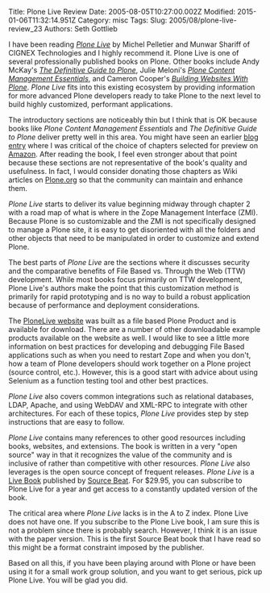 Title: Plone Live Review
Date: 2005-08-05T10:27:00.002Z
Modified: 2015-01-06T11:32:14.951Z
Category: misc
Tags: 
Slug: 2005/08/plone-live-review_23
Authors: Seth Gottlieb

I have been reading _[Plone Live](http://www.plonelive.com/)_ by Michel Pelletier and Munwar Shariff of CIGNEX Technologies and I highly recommend it. Plone Live is one of several professionally published books on Plone. Other books include Andy McKay's _[The Definitive Guide to Plone](http://plone.org/documentation/books/definitive-guide)_, Julie Meloni's _[Plone Content Management Essentials](http://plone.org/documentation/books/cm-essentials)_, and Cameron Cooper's _[Building Websites With Plone](http://plone.org/documentation/books/building-websites)_. _Plone Live_ fits into this existing ecosystem by providing information for more advanced Plone developers ready to take Plone to the next level to build highly customized, performant applications.   

The introductory sections are noticeably thin but I think that is OK because books like _Plone Content Management Essentials_ and _The Definitive Guide to Plone_ deliver pretty well in this area. You might have seen an earlier [blog entry](http://contenthere.blogspot.com/2005/06/new-plone-book-plonelive.html) where I was critical of the choice of chapters selected for preview on [Amazon](http://www.amazon.com/exec/obidos/tg/detail/-/0976553406/qid=1123257627/sr=8-1/ref=pd_bbs_1/103-0659088-4508647?v=glance&amp;s=books&amp;n=507846). After reading the book, I feel even stronger about that point because these sections are not representative of the book's quality and usefulness. In fact, I would consider donating those chapters as Wiki articles on [Plone.org](http://www.plone.org) so that the community can maintain and enhance them.  

_Plone Live_ starts to deliver its value beginning midway through chapter 2 with a road map of what is where in the Zope Management Interface (ZMI). Because Plone is so customizable and the ZMI is not specifically designed to manage a Plone site, it is easy to get disoriented with all the folders and other objects that need to be manipulated in order to customize and extend Plone.  

The best parts of _Plone Live_ are the sections where it discusses security and the comparative benefits of File Based vs. Through the Web (TTW) development. While most books focus primarily on TTW development, Plone Live's authors make the point that this customization method is primarily for rapid prototyping and is no way to build a robust application because of performance and deployment considerations.   

The [PloneLive website](http://www.plonelive.com) was built as a file based Plone Product and is available for download. There are a number of other downloadable example products available on the website as well. I would like to see a little more information on best practices for developing and debugging File Based applications such as when you need to restart Zope and when you don't, how a team of Plone developers should work together on a Plone project (source control, etc.). However, this is a good start with advice about using Selenium as a function testing tool and other best practices.  

_Plone Live_ also covers common integrations such as relational databases, LDAP, Apache, and using WebDAV and XML-RPC to integrate with other architectures. For each of these topics, _Plone Live_ provides step by step instructions that are easy to follow.  

_Plone Live_ contains many references to other good resources including books, websites, and extensions. The book is written in a very "open source" way in that it recognizes the value of the community and is inclusive of rather than competitive with other resources. _Plone Live_ also leverages is the open source concept of frequent releases. _Plone Live_ is a [Live Book](http://www.plonelive.com) published by [Source Beat](http://www.sourcebeat.com/). For $29.95, you can subscribe to Plone Live for a year and get access to a constantly updated version of the book.   

The critical area where _Plone Live_ lacks is in the A to Z index. Plone Live does not have one. If you subscribe to the Plone Live book, I am sure this is not a problem since there is probably search. However, I think it is an issue with the paper version. This is the first Source Beat book that I have read so this might be a format constraint imposed by the publisher.   

Based on all this, if you have been playing around with Plone or have been using it for a small work group solution, and you want to get serious, pick up Plone Live. You will be glad you did.
